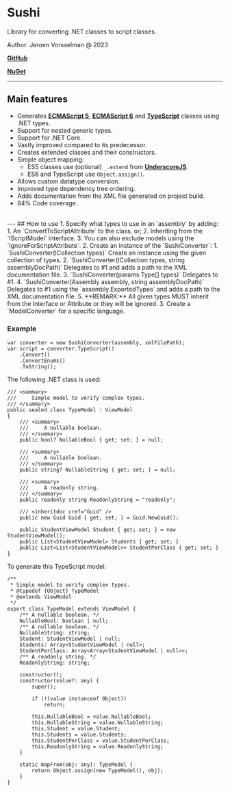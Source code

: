 # Sushi
Library for converting .NET classes to script classes.

Author: Jeroen Vorsselman @ 2023

**[GitHub](https://github.com/jvorssel)**

**[NuGet](https://www.nuget.org/packages/SushiScriptCore/1.0.0)**

---
##  Main features
- Generates **[ECMAScript 5](https://github.com/jvorssel/Sushi/blob/master/TestResults/models.es5.js)**, **[ECMAScript 6](https://github.com/jvorssel/Sushi/blob/master/TestResults/models.es6.js)** and **[TypeScript](https://github.com/jvorssel/Sushi/blob/master/TestResults/models.latest.ts)** classes using .NET types.
- Support for nested generic types.
- Support for .NET Core. 
- Vastly improved compared to its predecessor.
- Creates extended classes and their constructors.
- Simple object mapping:
  - ES5 classes use (optional) `_.extend` from **[UnderscoreJS](https://underscorejs.org/)**.
  - ES6 and TypeScript use `Object.assign()`.
- Allows custom datatype conversion.
- Improved type dependency tree ordering.
- Adds documentation from the XML file generated on project build.
- 84% Code coverage.
<br>
---
## How to use
1. Specify what types to use in an `assembly` by adding:
   1. An `ConvertToScriptAttribute` to the class, or;
   2. Inheriting from the `IScriptModel` interface. 
   3. You can also exclude models using the `IgnoreForScriptAttribute`.
2. Create an instance of the `SushiConverter`:
   1. `SushiConverter(ICollection<Type> types)` Create an instance using the given collection of types.
   2. `SushiConverter(ICollection<Type> types, string assemblyDocPath)` Delegates to #1 and adds a path to the XML documentation file. 
   3. `SushiConverter(params Type[] types)` Delegates to #1. 
   4. `SushiConverter(Assembly assembly, string assemblyDocPath)` Delegates to #1 using the `assembly.ExportedTypes` and adds a path to the XML documentation file.
   5. **REMARK:** All given types MUST inherit from the Interface or Attribute or they will be ignored.
3. Create a `ModelConverter` for a specific language.

### Example
``` 
var converter = new SushiConverter(assembly, xmlFilePath);
var script = converter.TypeScript()
    .Convert()
    .ConvertEnums()
    .ToString();
``` 
The following .NET class is used:

```
/// <summary>
///     Simple model to verify complex types.
/// </summary>
public sealed class TypeModel : ViewModel
{
	/// <summary>
	///     A nullable boolean.
	/// </summary>
	public bool? NullableBool { get; set; } = null;
	
	/// <summary>
	///     A nullable boolean.
	/// </summary>
	public string? NullableString { get; set; } = null;

	/// <summary>
	///     A readonly string.
	/// </summary>
	public readonly string ReadonlyString = "readonly";

	/// <inheritdoc cref="Guid" />
	public new Guid Guid { get; set; } = Guid.NewGuid();

	public StudentViewModel Student { get; set; } = new StudentViewModel();
	public List<StudentViewModel> Students { get; set; }
	public List<List<StudentViewModel>> StudentPerClass { get; set; }
}
```
To generate this TypeScript model:

```
/**
 * Simple model to verify complex types. 
 * @typedef {Object} TypeModel
 * @extends ViewModel 
 */
export class TypeModel extends ViewModel {
	/** A nullable boolean. */
	NullableBool: boolean | null;
	/** A nullable boolean. */
	NullableString: string;
	Student: StudentViewModel | null;
	Students: Array<StudentViewModel | null>;
	StudentPerClass: Array<Array<StudentViewModel | null>>;
	/** A readonly string. */
	ReadonlyString: string;

	constructor();
	constructor(value?: any) {
		super();

		if (!(value instanceof Object))
			return;

		this.NullableBool = value.NullableBool;
		this.NullableString = value.NullableString;
		this.Student = value.Student;
		this.Students = value.Students;
		this.StudentPerClass = value.StudentPerClass;
		this.ReadonlyString = value.ReadonlyString;
	}

	static mapFrom(obj: any): TypeModel {
		return Object.assign(new TypeModel(), obj);
	}
}
```